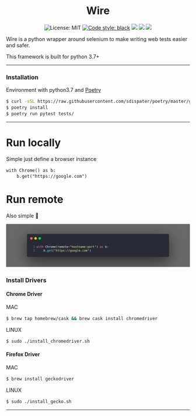 
<h1 align="center">
    Wire
</h1>

<p align="center">
    <img alt="License: MIT" src="https://img.shields.io/apm/l/vim-mode.svg?style=flat">
    <a href="https://github.com/ambv/black"><img alt="Code style: black" src="https://img.shields.io/badge/code%20style-black-000000.svg"></a>
    <img src="https://img.shields.io/pypi/pyversions/perf.svg?style=flat" />
    <img src="https://travis-ci.com/MisterBianco/Wire.svg?branch=master" />
    <a href="https://codecov.io/gh/MisterBianco/Wire">
        <img src="https://codecov.io/gh/MisterBianco/Wire/branch/master/graph/badge.svg" />
    </a>
</p>

Wire is a python wrapper around selenium to make writing web tests easier and safer.

This framework is built for python 3.7+

---

### Installation

Environment with python3.7 and [Poetry](https://github.com/sdispater/poetry)

```bash
$ curl -sSL https://raw.githubusercontent.com/sdispater/poetry/master/get-poetry.py | python3
$ poetry install
$ poetry run pytest tests/
```

---

# Run locally

Simple just define a browser instance

```python3
with Chrome() as b:
    b.get("https://google.com")
```

# Run remote

Also simple :snake:

<img src="assets/chrome.png" />

### Install Drivers

#### Chrome Driver

MAC

```bash
$ brew tap homebrew/cask && brew cask install chromedriver
```

LINUX

```bash
$ sudo ./install_chromedriver.sh
```

#### Firefox Driver

MAC

```bash
$ brew install geckodriver
```

LINUX

```bash
$ sudo ./install_gecko.sh
```

---

